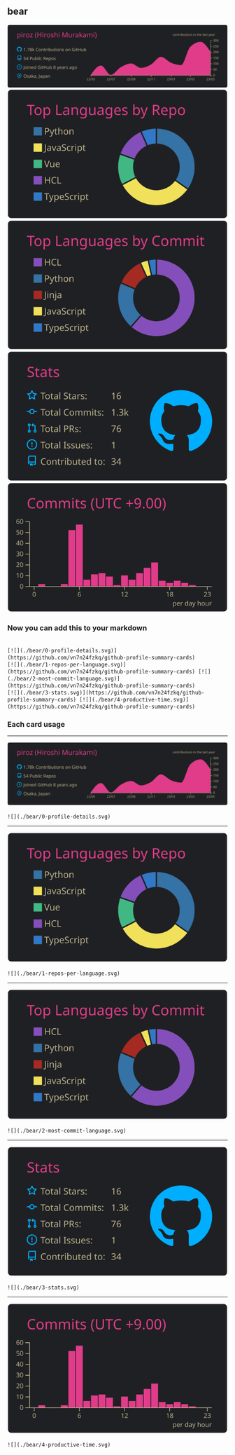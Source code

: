 ## bear

[![](./0-profile-details.svg)](https://github.com/vn7n24fzkq/github-profile-summary-cards)
[![](./1-repos-per-language.svg)](https://github.com/vn7n24fzkq/github-profile-summary-cards) [![](./2-most-commit-language.svg)](https://github.com/vn7n24fzkq/github-profile-summary-cards)
[![](./3-stats.svg)](https://github.com/vn7n24fzkq/github-profile-summary-cards) [![](./4-productive-time.svg)](https://github.com/vn7n24fzkq/github-profile-summary-cards)
### Now you can add this to your markdown
```

[![](./bear/0-profile-details.svg)](https://github.com/vn7n24fzkq/github-profile-summary-cards)
[![](./bear/1-repos-per-language.svg)](https://github.com/vn7n24fzkq/github-profile-summary-cards) [![](./bear/2-most-commit-language.svg)](https://github.com/vn7n24fzkq/github-profile-summary-cards)
[![](./bear/3-stats.svg)](https://github.com/vn7n24fzkq/github-profile-summary-cards) [![](./bear/4-productive-time.svg)](https://github.com/vn7n24fzkq/github-profile-summary-cards)

```

### Each card usage
---

![](./0-profile-details.svg)

```
![](./bear/0-profile-details.svg)
```

    

---

![](./1-repos-per-language.svg)

```
![](./bear/1-repos-per-language.svg)
```

    

---

![](./2-most-commit-language.svg)

```
![](./bear/2-most-commit-language.svg)
```

    

---

![](./3-stats.svg)

```
![](./bear/3-stats.svg)
```

    

---

![](./4-productive-time.svg)

```
![](./bear/4-productive-time.svg)
```

    
